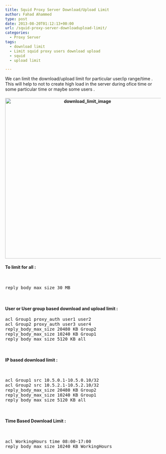 ```yaml
---
title: Squid Proxy Server Download/Upload Limit
author: Fahad Ahammed
type: post
date: 2013-08-20T01:12:13+00:00
url: /squid-proxy-server-downloadupload-limit/
categories:
  - Proxy Server
tags:
  - download limit
  - Limit squid proxy users download upload
  - squid
  - upload limit

---
```

We can limit the download/upload limit for particular user/ip range/time . This will help to not to create high load in the server during ofice time or some particular time or maybe some users .<!--more-->

<h4 style="text-align: center;">
  <a href="https://i0.wp.com/fahadahammed.com/wp-content/uploads/2013/08/download_limit_image.png"><img loading="lazy" class="aligncenter  wp-image-1449" src="https://i0.wp.com/fahadahammed.com/wp-content/uploads/2013/08/download_limit_image-1018x1024.png?resize=517%2C519" alt="download_limit_image" width="517" height="519" data-recalc-dims="1" /></a>
</h4>

#### To limit for all :

&nbsp;

<pre>reply_body_max_size 30 MB</pre>

&nbsp;

#### User or User group based download and upload limit :

<pre>acl Group1 proxy_auth user1 user2
acl Group2 proxy_auth user3 user4
reply_body_max_size 20480 KB Group2
reply_body_max_size 10240 KB Group1
reply_body_max_size 5120 KB all</pre>

&nbsp;

#### IP based download limit :

&nbsp;

<pre>acl Group1 src 10.5.0.1-10.5.0.10/32
acl Group2 src 10.5.2.1-10.5.2.10/32
reply_body_max_size 20480 KB Group2
reply_body_max_size 10240 KB Group1
reply_body_max_size 5120 KB all</pre>

&nbsp;

#### Time Based Download Limit :

&nbsp;

<pre>acl WorkingHours time 08:00-17:00
reply_body_max_size 10240 KB WorkingHours</pre>